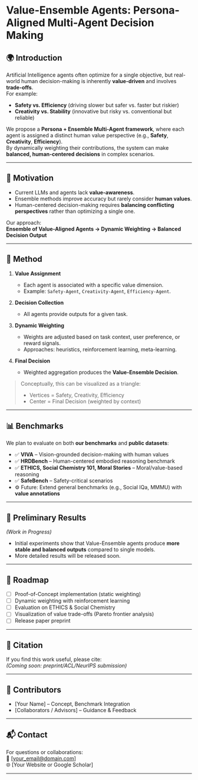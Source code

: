 # Value-Ensemble Agents: Persona-Aligned Multi-Agent Decision Making


## 🌍 Introduction
Artificial Intelligence agents often optimize for a single objective, 
but real-world human decision-making is inherently **value-driven** and involves **trade-offs**.  
For example:  
- **Safety vs. Efficiency** (driving slower but safer vs. faster but riskier)  
- **Creativity vs. Stability** (innovative but risky vs. conventional but reliable)  

We propose a **Persona + Ensemble Multi-Agent framework**, where each agent is assigned a distinct human value perspective (e.g., **Safety**, **Creativity**, **Efficiency**).  
By dynamically weighting their contributions, the system can make **balanced, human-centered decisions** in complex scenarios.


---

## 🚀 Motivation
- Current LLMs and agents lack **value-awareness**.  
- Ensemble methods improve accuracy but rarely consider **human values**.  
- Human-centered decision-making requires **balancing conflicting perspectives** rather than optimizing a single one.  

Our approach:  
**Ensemble of Value-Aligned Agents → Dynamic Weighting → Balanced Decision Output**

---

## 🧠 Method
1. **Value Assignment**  
   - Each agent is associated with a specific value dimension.  
   - Example: `Safety-Agent`, `Creativity-Agent`, `Efficiency-Agent`.  

2. **Decision Collection**  
   - All agents provide outputs for a given task.  

3. **Dynamic Weighting**  
   - Weights are adjusted based on task context, user preference, or reward signals.  
   - Approaches: heuristics, reinforcement learning, meta-learning.  

4. **Final Decision**  
   - Weighted aggregation produces the **Value-Ensemble Decision**.  

> Conceptually, this can be visualized as a triangle:  
> - Vertices = Safety, Creativity, Efficiency  
> - Center = Final Decision (weighted by context)

---

## 📊 Benchmarks
We plan to evaluate on both **our benchmarks** and **public datasets**:

- ✅ **VIVA** – Vision-grounded decision-making with human values  
- ✅ **HRDBench** – Human-centered embodied reasoning benchmark  
- ✅ **ETHICS, Social Chemistry 101, Moral Stories** – Moral/value-based reasoning  
- ✅ **SafeBench** – Safety-critical scenarios  
- ⚙️ Future: Extend general benchmarks (e.g., Social IQa, MMMU) with **value annotations**

---

## 🔎 Preliminary Results
*(Work in Progress)*  
- Initial experiments show that Value-Ensemble agents produce **more stable and balanced outputs** compared to single models.  
- More detailed results will be released soon.  

---

## 📌 Roadmap
- [ ] Proof-of-Concept implementation (static weighting)  
- [ ] Dynamic weighting with reinforcement learning  
- [ ] Evaluation on ETHICS & Social Chemistry  
- [ ] Visualization of value trade-offs (Pareto frontier analysis)  
- [ ] Release paper preprint  

---

## 📖 Citation
If you find this work useful, please cite:  
*(Coming soon: preprint/ACL/NeurIPS submission)*

---

## 👥 Contributors
- [Your Name] – Concept, Benchmark Integration  
- [Collaborators / Advisors] – Guidance & Feedback  

---

## 📬 Contact
For questions or collaborations:  
📧 [your_email@domain.com]  
🌐 [Your Website or Google Scholar]

---
